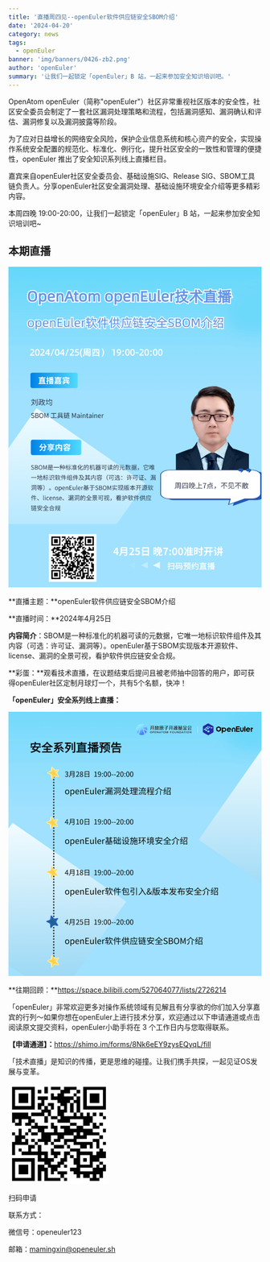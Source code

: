```yaml
---
title: '直播周四见--openEuler软件供应链安全SBOM介绍'
date: '2024-04-20'
category: news
tags:
  - openEuler
banner: 'img/banners/0426-zb2.png'
author: 'openEuler'
summary: '让我们一起锁定「openEuler」B 站，一起来参加安全知识培训吧。'
---
```


OpenAtom
openEuler（简称\"openEuler\"）社区非常重视社区版本的安全性，社区安全委员会制定了一套社区漏洞处理策略和流程，包括漏洞感知、漏洞确认和评估、漏洞修复以及漏洞披露等阶段。

为了应对日益增长的网络安全风险，保护企业信息系统和核心资产的安全，实现操作系统安全配置的规范化、标准化、例行化，提升社区安全的一致性和管理的便捷性，openEuler
推出了安全知识系列线上直播栏目。

嘉宾来自openEuler社区安全委员会、基础设施SIG、Release
SIG、SBOM工具链负责人。分享openEuler社区安全漏洞处理、基础设施环境安全介绍等更多精彩内容。

本周四晚 19:00-20:00，让我们一起锁定「openEuler」B
站，一起来参加安全知识培训吧\~


## 本期直播

<img src="./media/image2.png" width="1000" >

**直播主题：**openEuler软件供应链安全SBOM介绍

**直播时间：**2024年4月25日

**内容简介**：SBOM是一种标准化的机器可读的元数据，它唯一地标识软件组件及其内容（可选：许可证、漏洞等）。openEuler基于SBOM实现版本开源软件、license、漏洞的全景可视，看护软件供应链安全合规。

**彩蛋：**观看技术直播，在议题结束后提问且被老师抽中回答的用户，即可获得openEuler社区定制月球灯一个，共有5个名额，快冲！

**「openEuler」安全系列线上直播：**


<img src="./media/image3.png" width="1000" >

**往期回顾：**https://space.bilibili.com/527064077/lists/2726214



「openEuler」非常欢迎更多对操作系统领域有见解且有分享欲的你们加入分享嘉宾的行列～如果你想在openEuler上进行技术分享，欢迎通过以下申请通道或点击阅读原文提交资料，openEuler小助手将在
3 个工作日内与您取得联系。

**【申请通道】：**<https://shimo.im/forms/8Nk6eEY9zysEQyqL/fill>

「技术直播」是知识的传播，更是思维的碰撞。让我们携手共探，一起见证OS发展与变革。


<img src="./media/image5.png" width="200" >

扫码申请

联系方式：

微信号：openeuler123

邮箱：mamingxin@openeuler.sh
